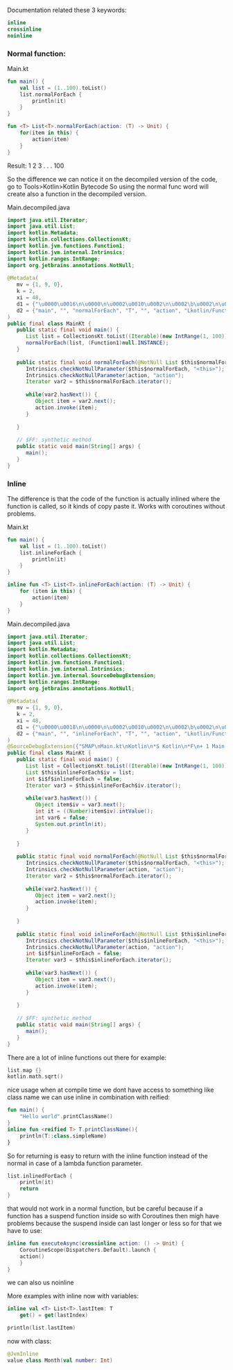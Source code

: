 Documentation related these 3 keywords:
```kotlin
inline
crossinline
noinline
```

### Normal function:

Main.kt
```kotlin
fun main() {
	val list = (1..100).toList()
	list.normalForEach {
		println(it)
	}
}

fun <T> List<T>.normalForEach(action: (T) -> Unit) {
	for(item in this) {
		action(item)
	}
}
```

Result:
1
2
3
.
.
.
100

So the difference we can notice it on the decompiled version of the code, go to Tools>Kotlin>Kotlin Bytecode
So using the normal func word will create also a function in the decompiled version.

Main.decompiled.java
```java
import java.util.Iterator;  
import java.util.List;  
import kotlin.Metadata;  
import kotlin.collections.CollectionsKt;  
import kotlin.jvm.functions.Function1;  
import kotlin.jvm.internal.Intrinsics;  
import kotlin.ranges.IntRange;  
import org.jetbrains.annotations.NotNull;  
  
@Metadata(  
   mv = {1, 9, 0},  
   k = 2,  
   xi = 48,  
   d1 = {"\u0000\u0016\n\u0000\n\u0002\u0010\u0002\n\u0002\b\u0002\n\u0002\u0010 \n\u0000\n\u0002\u0018\u0002\n\u0000\u001a\u0006\u0010\u0000\u001a\u00020\u0001\u001a*\u0010\u0002\u001a\u00020\u0001\"\u0004\b\u0000\u0010\u0003*\b\u0012\u0004\u0012\u0002H\u00030\u00042\u0012\u0010\u0005\u001a\u000e\u0012\u0004\u0012\u0002H\u0003\u0012\u0004\u0012\u00020\u00010\u0006¨\u0006\u0007"},  
   d2 = {"main", "", "normalForEach", "T", "", "action", "Lkotlin/Function1;", "app_debug"}  
)  
public final class MainKt {  
   public static final void main() {  
      List list = CollectionsKt.toList((Iterable)(new IntRange(1, 100)));  
      normalForEach(list, (Function1)null.INSTANCE);  
   }  
  
   public static final void normalForEach(@NotNull List $this$normalForEach, @NotNull Function1 action) {  
      Intrinsics.checkNotNullParameter($this$normalForEach, "<this>");  
      Intrinsics.checkNotNullParameter(action, "action");  
      Iterator var2 = $this$normalForEach.iterator();  
  
      while(var2.hasNext()) {  
         Object item = var2.next();  
         action.invoke(item);  
      }  
  
   }  
  
   // $FF: synthetic method  
   public static void main(String[] args) {  
      main();  
   }  
}
```

### Inline
The difference is that the code of the function is actually inlined where the function is called, so it kinds of copy paste it.
Works with coroutines without problems.

Main.kt
```kotlin
fun main() {  
    val list = (1..100).toList()  
    list.inlineForEach {  
        println(it)  
    }  
}

inline fun <T> List<T>.inlineForEach(action: (T) -> Unit) {  
    for (item in this) {  
        action(item)  
    }  
}
```

Main.decompiled.java
```java
import java.util.Iterator;  
import java.util.List;  
import kotlin.Metadata;  
import kotlin.collections.CollectionsKt;  
import kotlin.jvm.functions.Function1;  
import kotlin.jvm.internal.Intrinsics;  
import kotlin.jvm.internal.SourceDebugExtension;  
import kotlin.ranges.IntRange;  
import org.jetbrains.annotations.NotNull;  
  
@Metadata(  
   mv = {1, 9, 0},  
   k = 2,  
   xi = 48,  
   d1 = {"\u0000\u0018\n\u0000\n\u0002\u0010\u0002\n\u0002\b\u0002\n\u0002\u0010 \n\u0000\n\u0002\u0018\u0002\n\u0002\b\u0002\u001a\u0006\u0010\u0000\u001a\u00020\u0001\u001a0\u0010\u0002\u001a\u00020\u0001\"\u0004\b\u0000\u0010\u0003*\b\u0012\u0004\u0012\u0002H\u00030\u00042\u0012\u0010\u0005\u001a\u000e\u0012\u0004\u0012\u0002H\u0003\u0012\u0004\u0012\u00020\u00010\u0006H\u0086\bø\u0001\u0000\u001a*\u0010\u0007\u001a\u00020\u0001\"\u0004\b\u0000\u0010\u0003*\b\u0012\u0004\u0012\u0002H\u00030\u00042\u0012\u0010\u0005\u001a\u000e\u0012\u0004\u0012\u0002H\u0003\u0012\u0004\u0012\u00020\u00010\u0006\u0082\u0002\u0007\n\u0005\b\u009920\u0001¨\u0006\b"},  
   d2 = {"main", "", "inlineForEach", "T", "", "action", "Lkotlin/Function1;", "normalForEach", "app_debug"}  
)  
@SourceDebugExtension({"SMAP\nMain.kt\nKotlin\n*S Kotlin\n*F\n+ 1 Main.kt\nMainKt\n*L\n1#1,19:1\n15#1,4:20\n*S KotlinDebug\n*F\n+ 1 Main.kt\nMainKt\n*L\n3#1:20,4\n*E\n"})  
public final class MainKt {  
   public static final void main() {  
      List list = CollectionsKt.toList((Iterable)(new IntRange(1, 100)));  
      List $this$inlineForEach$iv = list;  
      int $i$f$inlineForEach = false;  
      Iterator var3 = $this$inlineForEach$iv.iterator();  
  
      while(var3.hasNext()) {  
         Object item$iv = var3.next();  
         int it = ((Number)item$iv).intValue();  
         int var6 = false;  
         System.out.println(it);  
      }  
  
   }  
  
   public static final void normalForEach(@NotNull List $this$normalForEach, @NotNull Function1 action) {  
      Intrinsics.checkNotNullParameter($this$normalForEach, "<this>");  
      Intrinsics.checkNotNullParameter(action, "action");  
      Iterator var2 = $this$normalForEach.iterator();  
  
      while(var2.hasNext()) {  
         Object item = var2.next();  
         action.invoke(item);  
      }  
  
   }  
  
   public static final void inlineForEach(@NotNull List $this$inlineForEach, @NotNull Function1 action) {  
      Intrinsics.checkNotNullParameter($this$inlineForEach, "<this>");  
      Intrinsics.checkNotNullParameter(action, "action");  
      int $i$f$inlineForEach = false;  
      Iterator var3 = $this$inlineForEach.iterator();  
  
      while(var3.hasNext()) {  
         Object item = var3.next();  
         action.invoke(item);  
      }  
  
   }  
  
   // $FF: synthetic method  
   public static void main(String[] args) {  
      main();  
   }  
}
```

There are a lot of inline functions out there for example:
```kotlin
list.map {}
kotlin.math.sqrt()
```

nice usage when at compile time we dont have access to something like class name we can use inline in combination with reified:
```kotlin
fun main() {
	"Hello world".printClassName()
}
inline fun <reified T> T.printClassName(){
	println(T::class.simpleName)
}
```

So for returning is easy to return with the inline function instead of the normal in case of a lambda function parameter.
```kotlin
list.inlinedForEach {
	println(it)
	return
}
```

that would not work in a normal function, but be careful because if a function has a suspend function inside so with Coroutines then migh have problems because the suspend inside can last longer or less so for that we have to use:
```kotlin
inline fun executeAsync(crossinline action: () -> Unit) {
	CoroutineScope(Dispatchers.Default).launch {
	action()
	}
}
```
we can also us noinline

More examples with inline now with variables:
```kotlin
inline val <T> List<T>.lastItem: T  
    get() = get(lastIndex)

println(list.lastItem)
```

now with class:
```kotlin
@JvmInline  
value class Month(val number: Int)
```
